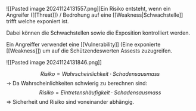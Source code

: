 ![[Pasted image 20241124131557.png]]Ein Risiko entsteht, wenn ein Angreifer ([[Threat]]) / Bedrohung auf eine [[Weakness|Schwachstelle]] trifft welche exponiert ist.

Dabei können die Schwachstellen sowie die Exposition kontrolliert werden.

Ein Angreiffer verwendet eine [[Vulnerability]] (Eine exponierte [[Weakness]]) um auf die Schützendeswerten Assests zuzugreifen.

![[Pasted image 20241124131846.png]]

$$
Risiko = Wahrscheinlichkeit \cdot Schadensausmass
$$
-> Da Wahrscheinlichkeiten schwierig zu berechnen sind:
$$
Risiko = Eintretenshäufigkeit \cdot Schadensausmass
$$
=> Sicherheit und Risiko sind voneinander abhängig.

